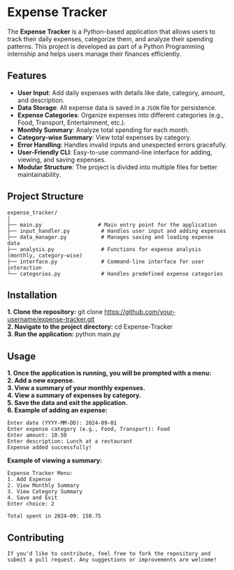 # Expense Tracker

The **Expense Tracker** is a Python-based application that allows users to track their daily expenses, categorize them, and analyze their spending patterns. This project is developed as part of a Python Programming internship and helps users manage their finances efficiently.

## Features
- **User Input**: Add daily expenses with details like date, category, amount, and description.
- **Data Storage**: All expense data is saved in a `JSON` file for persistence.
- **Expense Categories**: Organize expenses into different categories (e.g., Food, Transport, Entertainment, etc.).
- **Monthly Summary**: Analyze total spending for each month.
- **Category-wise Summary**: View total expenses by category.
- **Error Handling**: Handles invalid inputs and unexpected errors gracefully.
- **User-Friendly CLI**: Easy-to-use command-line interface for adding, viewing, and saving expenses.
- **Modular Structure**: The project is divided into multiple files for better maintainability.

## Project Structure

```plaintext
expense_tracker/
│
├── main.py                  # Main entry point for the application
├── input_handler.py          # Handles user input and adding expenses
├── data_manager.py           # Manages saving and loading expense data
├── analysis.py               # Functions for expense analysis (monthly, category-wise)
├── interface.py              # Command-line interface for user interaction
└── categories.py             # Handles predefined expense categories

```

## Installation

**1. Clone the repository:**  git clone https://github.com/your-username/expense-tracker.git<br/>
**2. Navigate to the project directory:**  cd Expense-Tracker<br/>
**3. Run the application:**  python main.py



## Usage

**1. Once the application is running, you will be prompted with a menu:**<br/>
**2. Add a new expense.**<br/>
**3. View a summary of your monthly expenses.**<br/>
**4. View a summary of expenses by category.**<br/>
**5. Save the data and exit the application.**<br/>
**6. Example of adding an expense:**

```plaintext
Enter date (YYYY-MM-DD): 2024-09-01
Enter expense category (e.g., Food, Transport): Food
Enter amount: 10.50
Enter description: Lunch at a restaurant
Expense added successfully!

```
**Example of viewing a summary:**
```plaintext
Expense Tracker Menu:
1. Add Expense
2. View Monthly Summary
3. View Category Summary
4. Save and Exit
Enter choice: 2

Total spent in 2024-09: 150.75

```
## Contributing
```plaintext
If you'd like to contribute, feel free to fork the repository and submit a pull request. Any suggestions or improvements are welcome!